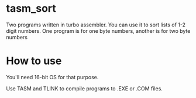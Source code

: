 # tasm_sort
Two programs written in turbo assembler. You can use it to sort lists of 1-2 digit numbers. One program is for one byte numbers, another is for two byte numbers

# How to use

You'll need 16-bit OS for that purpose.

Use TASM and TLINK to compile programs to .EXE or .COM files.

